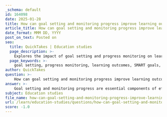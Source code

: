 ```yaml
---
_schema: default
id: 164098
date: 2025-01-28
title: How can goal setting and monitoring progress improve learning outcomes?
article_title: How can goal setting and monitoring progress improve learning outcomes?
date_format: MMM DD, YYYY
post_on_text: Posted on
seo:
  title: QuickTakes | Education studies
  page_description: >-
    Explores the impact of goal setting and progress monitoring on learning outcomes, highlighting their role in enhancing clarity, motivation, self-regulation, and overall educational experiences.
  page_keywords: >-
    goal setting, progress monitoring, learning outcomes, SMART goals, motivation, engagement, self-regulation, feedback, independence, formative assessments, academic performance
author: QuickTakes
question: >-
    How can goal setting and monitoring progress improve learning outcomes?
answer: >-
    Goal setting and monitoring progress are essential components of effective learning strategies that can significantly improve learning outcomes. Here’s how they contribute to enhanced educational experiences:\n\n### 1. **Clarity and Focus**\nSetting specific, measurable, achievable, relevant, and time-bound (SMART) goals provides students with a clear direction. This clarity helps learners understand what they need to achieve, which can enhance motivation and focus. When students know their objectives, they are more likely to engage with the material and allocate their time and resources effectively.\n\n### 2. **Motivation and Engagement**\nGoals serve as motivational tools. When students set personal goals, they are more likely to feel a sense of ownership over their learning. This intrinsic motivation can lead to increased engagement with the subject matter, as students are driven to meet their objectives. The process of achieving these goals can also foster a sense of accomplishment, further motivating them to pursue additional challenges.\n\n### 3. **Progress Monitoring**\nMonitoring progress allows students to assess their understanding and performance continuously. This involves self-reflection and metacognitive regulation, where learners evaluate their strategies and comprehension. By regularly checking their progress against set goals, students can identify areas where they are excelling and areas that require more attention. This ongoing assessment helps in adjusting learning strategies to better meet their needs.\n\n### 4. **Feedback and Adaptation**\nFormative assessments, which are integral to progress monitoring, provide valuable feedback. This feedback helps students understand which outcomes they have mastered and which they need to focus on. It also informs educators about the effectiveness of their teaching methods, allowing them to modify their approaches to better support student learning.\n\n### 5. **Self-Regulation and Independence**\nGoal setting encourages self-regulation, as students learn to plan, monitor, and evaluate their learning activities. This process fosters independence, as students become more adept at managing their learning experiences. They learn to allocate time effectively, select appropriate strategies, and reflect on their learning processes, leading to more self-directed and autonomous learners.\n\n### 6. **Enhanced Learning Outcomes**\nUltimately, the combination of clear goal setting and effective progress monitoring leads to improved learning outcomes. Students who actively engage in these practices are more likely to achieve their academic objectives, perform better in assessments, and develop a deeper understanding of the material.\n\nIn summary, goal setting and progress monitoring are powerful tools that enhance learning by providing direction, fostering motivation, enabling self-regulation, and facilitating continuous improvement. By incorporating these strategies into their study habits, students can significantly improve their academic performance and overall educational experience.
subject: Education studies
file_name: how-can-goal-setting-and-monitoring-progress-improve-learning-outcomes.md
url: /learn/education-studies/questions/how-can-goal-setting-and-monitoring-progress-improve-learning-outcomes
score: -1.0
---
```


&nbsp;